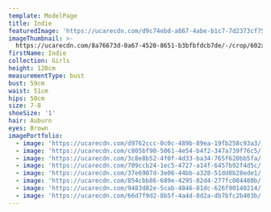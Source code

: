 ```yaml
---
template: ModelPage
title: Indie
featuredImage: 'https://ucarecdn.com/d9c74ebd-a867-4abe-b1c7-7d2373cf750d/'
imageThumbnail: >-
  https://ucarecdn.com/8a76673d-0a67-4520-8651-b3bfbfdcb7de/-/crop/602x903/131,27/-/preview/
firstName: Indie
collection: Girls
height: 120cm
measurementType: bust
bust: 59cm
waist: 51cm
hips: 50cm
size: 7-8
shoeSize: '1'
hair: Auburn
eyes: Brown
imagePortfolio:
  - image: 'https://ucarecdn.com/d9762ccc-0c0c-489b-89ea-19fb258c93a3/'
  - image: 'https://ucarecdn.com/c805bf90-5061-4e54-b4f2-347a739f76c5/'
  - image: 'https://ucarecdn.com/3c8e8b52-4f0f-4d33-ba34-765f620bb5fa/'
  - image: 'https://ucarecdn.com/709ccb24-1ec5-4727-a14f-6457b92f4d5c/'
  - image: 'https://ucarecdn.com/37e6907d-3e06-44bb-a328-51dd8b28ede1/'
  - image: 'https://ucarecdn.com/854cbb86-689e-4295-82d4-277fc084480b/'
  - image: 'https://ucarecdn.com/9483d82e-5cab-4846-81dc-626f90140214/'
  - image: 'https://ucarecdn.com/66d7f9d2-8b5f-4a4d-8d2a-db7bfc2b403b/'
---
```


